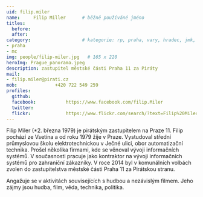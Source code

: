 ```yaml
---
uid: filip.miler
name:     Filip Miller  	# běžně používáné jméno
titles:
  before:
  after:
category:                 	# kategorie: rp, praha, vary, hradec, jmk, senat
- praha
- mc
img: people/filip-miler.jpg   # 165 x 220
heroImg: Prague_panorama.jpeg
description: zastupitel městské části Praha 11 za Piráty             	# kratký popis, max 160 znaků
mail:
- filip.miler@pirati.cz
mob:			  +420 722 549 259
profiles:
  github:                 
  facebook: 		  https://www.facebook.com/filip.Miler
  twitter: 		  
  flickr:     		  https://www.flickr.com/search/?text=Filip%20Miler
---
```


Filip Miler (*2. března 1979) je pirátským zastupitelem na Praze 11. Filip pochází ze Vsetína a od roku 1979 žije v Praze. Vystudoval střední průmyslovou školu elektrotechnickou v Ječné ulici, obor automatizační technika. Prošel několika firmami, kde se věnoval vývoji informačních systémů. V současnosti pracuje jako kontraktor na vývoji informačních systémů pro zahraniční zákazníky. V roce 2014 byl v komunálních volbách zvolen do zastupitelstva městské části Praha 11 za Pirátskou stranu. 

Angažuje se v aktivitách souvisejících s hudbou a nezávislým filmem. Jeho zájmy jsou hudba, film, věda, technika, politika.
